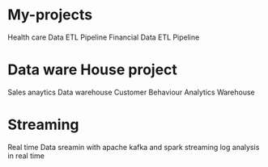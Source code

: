 # My-projects
Health care Data ETL Pipeline
Financial Data ETL Pipeline
# Data ware House project 
Sales anaytics Data warehouse
Customer Behaviour Analytics Warehouse
# Streaming
Real time Data sreamin with apache kafka and spark streaming
log analysis in real time
